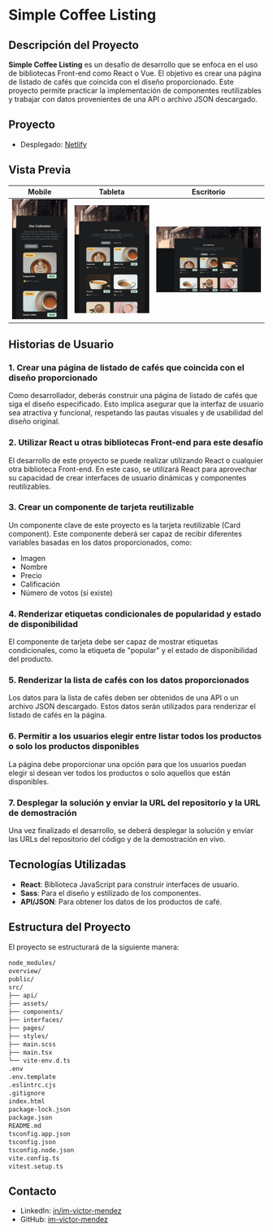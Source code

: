 # Simple Coffee Listing

## Descripción del Proyecto

**Simple Coffee Listing** es un desafío de desarrollo que se enfoca en el uso de bibliotecas Front-end como React o Vue. El objetivo es crear una página de listado de cafés que coincida con el diseño proporcionado. Este proyecto permite practicar la implementación de componentes reutilizables y trabajar con datos provenientes de una API o archivo JSON descargado.

## Proyecto

- Desplegado: [Netlify]()

## Vista Previa

| Mobile                                                                  | Tableta                                                    | Escritorio                                                   |
| ----------------------------------------------------------------------- | ---------------------------------------------------------- | ------------------------------------------------------------ |
| ![iPhone 14 Pro Max overview](./overview/iPhone-14-Pro-Max-430x932.png) | ![iPad Air 5 overview](./overview/iPad-Air-5-820x1180.png) | ![Macbook Air overview](./overview/Macbook-Air-1559x975.png) |

## Historias de Usuario

### 1. Crear una página de listado de cafés que coincida con el diseño proporcionado

Como desarrollador, deberás construir una página de listado de cafés que siga el diseño especificado. Esto implica asegurar que la interfaz de usuario sea atractiva y funcional, respetando las pautas visuales y de usabilidad del diseño original.

### 2. Utilizar React u otras bibliotecas Front-end para este desafío

El desarrollo de este proyecto se puede realizar utilizando React o cualquier otra biblioteca Front-end. En este caso, se utilizará React para aprovechar su capacidad de crear interfaces de usuario dinámicas y componentes reutilizables.

### 3. Crear un componente de tarjeta reutilizable

Un componente clave de este proyecto es la tarjeta reutilizable (Card component). Este componente deberá ser capaz de recibir diferentes variables basadas en los datos proporcionados, como:

- Imagen
- Nombre
- Precio
- Calificación
- Número de votos (si existe)

### 4. Renderizar etiquetas condicionales de popularidad y estado de disponibilidad

El componente de tarjeta debe ser capaz de mostrar etiquetas condicionales, como la etiqueta de "popular" y el estado de disponibilidad del producto.

### 5. Renderizar la lista de cafés con los datos proporcionados

Los datos para la lista de cafés deben ser obtenidos de una API o un archivo JSON descargado. Estos datos serán utilizados para renderizar el listado de cafés en la página.

### 6. Permitir a los usuarios elegir entre listar todos los productos o solo los productos disponibles

La página debe proporcionar una opción para que los usuarios puedan elegir si desean ver todos los productos o solo aquellos que están disponibles.

### 7. Desplegar la solución y enviar la URL del repositorio y la URL de demostración

Una vez finalizado el desarrollo, se deberá desplegar la solución y enviar las URLs del repositorio del código y de la demostración en vivo.

## Tecnologías Utilizadas

- **React**: Biblioteca JavaScript para construir interfaces de usuario.
- **Sass**: Para el diseño y estilizado de los componentes.
- **API/JSON**: Para obtener los datos de los productos de café.

## Estructura del Proyecto

El proyecto se estructurará de la siguiente manera:

```
node_modules/
overview/
public/
src/
├── api/
├── assets/
├── components/
├── interfaces/
├── pages/
├── styles/
├── main.scss
├── main.tsx
└── vite-env.d.ts
.env
.env.template
.eslintrc.cjs
.gitignore
index.html
package-lock.json
package.json
README.md
tsconfig.app.json
tsconfig.json
tsconfig.node.json
vite.config.ts
vitest.setup.ts
```

## Contacto

- LinkedIn: [in/im-victor-mendez](https://www.linkedin.com/in/im-victor-mendez/)
- GitHub: [im-victor-mendez](https://github.com/im-victor-mendez)
